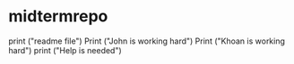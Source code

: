 # midtermrepo
print ("readme file")
Print ("John is working hard")
Print ("Khoan is working hard") 
print ("Help is needed")

